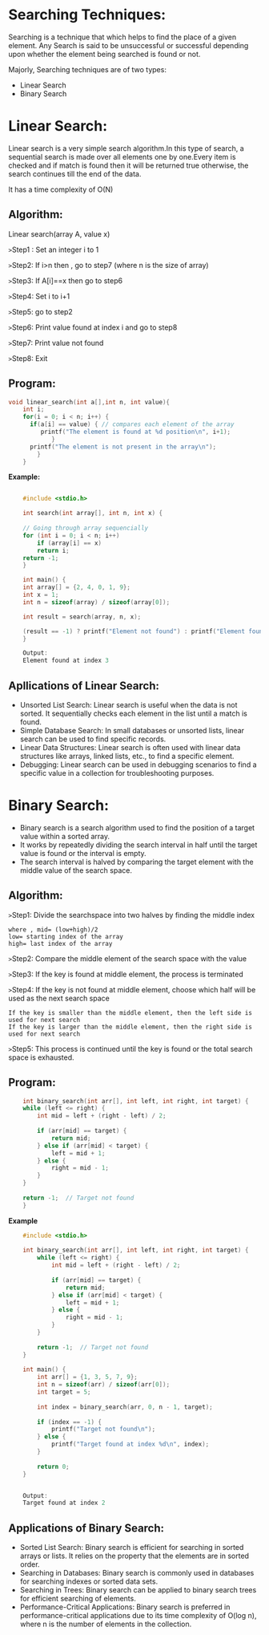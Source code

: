 # Searching Techniques:

Searching is a technique that which helps to find the place of a given element. Any Search is said to be unsuccessful or successful depending upon whether the element being searched is found or not.

Majorly, Searching techniques are of two types:

 - Linear Search
 - Binary Search

# Linear Search:
Linear search is a very simple search algorithm.In this type of search, a sequential search is made over all elements one by one.Every item is checked and if match is found then it will be returned true otherwise, the search continues till the end of the data.

It has a time complexity of O(N)

## Algorithm:
Linear search(array A, value x)

`>`Step1 : Set an integer i to 1

`>`Step2: If i>n then , go to step7 (where n is the size of array)

`>`Step3: If A[i]==x then go to step6

`>`Step4: Set i to i+1

`>`Step5: go to step2

`>`Step6: Print value found at index i and go to step8

`>`Step7: Print value not found

`>`Step8: Exit

## Program:

```c
void linear_search(int a[],int n, int value){
    int i;
    for(i = 0; i < n; i++) {
      if(a[i] == value) { // compares each element of the array
         printf("The element is found at %d position\n", i+1);
            }
      printf("The element is not present in the array\n");
        }
    }
```

**Example:**
```c

    #include <stdio.h>

    int search(int array[], int n, int x) {
    
    // Going through array sequencially
    for (int i = 0; i < n; i++)
        if (array[i] == x)
        return i;
    return -1;
    }

    int main() {
    int array[] = {2, 4, 0, 1, 9};
    int x = 1;
    int n = sizeof(array) / sizeof(array[0]);

    int result = search(array, n, x);

    (result == -1) ? printf("Element not found") : printf("Element found at index: %d", result);
    }

    Output:
    Element found at index 3

```

## Apllications of Linear Search:

- Unsorted List Search: Linear search is useful when the data is not sorted. It sequentially checks each element in the list until a match is found.
- Simple Database Search: In small databases or unsorted lists, linear search can be used to find specific records.
- Linear Data Structures: Linear search is often used with linear data structures like arrays, linked lists, etc., to find a specific element.
- Debugging: Linear search can be used in debugging scenarios to find a specific value in a collection for troubleshooting purposes.

# Binary Search:

- Binary search is a search algorithm used to find the position of a target value within a sorted array.
- It works by repeatedly dividing the search interval in half until the target value is found or the interval is empty.
- The search interval is halved by comparing the target element with the middle value of the search space.

## Algorithm:

`>`Step1: Divide the searchspace into two halves by finding the middle index
```
where , mid= (low+high)/2
low= starting index of the array
high= last index of the array
```

`>`Step2: Compare the middle element of the search space with the value

`>`Step3: If the key is found at middle element, the process is terminated

`>`Step4: If the key is not found at middle element, choose which half will be used as the next search     space
```
If the key is smaller than the middle element, then the left side is used for next search
If the key is larger than the middle element, then the right side is used for next search
```

`>`Step5: This process is continued until the key is found or the total search space is exhausted.

## Program:
```c
    int binary_search(int arr[], int left, int right, int target) {  
    while (left <= right) {  
        int mid = left + (right - left) / 2;  
  
        if (arr[mid] == target) {  
            return mid;  
        } else if (arr[mid] < target) {  
            left = mid + 1;  
        } else {  
            right = mid - 1;  
        }  
    }  
  
    return -1;  // Target not found  
    }  
```
**Example**
```c
    #include <stdio.h>  
  
    int binary_search(int arr[], int left, int right, int target) {  
        while (left <= right) {  
            int mid = left + (right - left) / 2;  
    
            if (arr[mid] == target) {  
                return mid;  
            } else if (arr[mid] < target) {  
                left = mid + 1;  
            } else {  
                right = mid - 1;  
            }  
        }  
    
        return -1;  // Target not found  
    }  
    
    int main() {  
        int arr[] = {1, 3, 5, 7, 9};  
        int n = sizeof(arr) / sizeof(arr[0]);  
        int target = 5;  
    
        int index = binary_search(arr, 0, n - 1, target);  
    
        if (index == -1) {  
            printf("Target not found\n");  
        } else {  
            printf("Target found at index %d\n", index);  
        }  
    
        return 0;  
    }  


    Output:
    Target found at index 2
```


## Applications of Binary Search:
- Sorted List Search: Binary search is efficient for searching in sorted arrays or lists. It relies on the property that the elements are in sorted order.
- Searching in Databases: Binary search is commonly used in databases for searching indexes or sorted data sets.
- Searching in Trees: Binary search can be applied to binary search trees for efficient searching of elements.
- Performance-Critical Applications: Binary search is preferred in performance-critical applications due to its time complexity of O(log n), where n is the number of elements in the collection.
